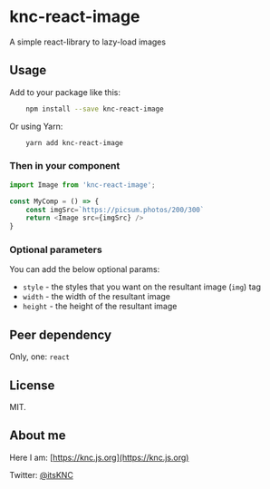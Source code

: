 # knc-react-image

A simple react-library to lazy-load images

## Usage

Add to your package like this:

```bash
    npm install --save knc-react-image
```

Or using Yarn:

```bash
    yarn add knc-react-image
```

### Then in your component

```javascript
import Image from 'knc-react-image';

const MyComp = () => {
    const imgSrc=`https://picsum.photos/200/300`
    return <Image src={imgSrc} />
}
```

### Optional parameters

You can add the below optional params:

- `style` - the styles that you want on the resultant image (`img`) tag
- `width` - the width of the resultant image
- `height` - the height of the resultant image

## Peer dependency

Only, one: `react`

## License

MIT.

## About me

Here I am: [https://knc.js.org](https://knc.js.org)

Twitter: [@itsKNC](https://twitter.com/@itsKNC)
